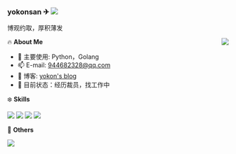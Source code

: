 ### yokonsan ✈ ![](https://views.whatilearened.today/views/github/yokonsan/yokonsan.svg)

博观约取，厚积薄发

<a href="#">
  <img align="right" src="https://github-readme-stats.vercel.app/api?username=yokonsan&count_private=true&show_icons=true" />
</a>

🔥 **About Me**

- 🔭 主要使用: Python，Golang
- 📫 E-mail: 944682328@qq.com
- 🍨 博客: [yokon's blog](https://yokonsan.com/)
- 👀 目前状态：经历裁员，找工作中

❄️ **Skills**

![](https://img.shields.io/badge/-Python-3e74a2?style=flat-square&logo=Python&logoColor=fff)
![](https://img.shields.io/badge/-Go-00add8?style=flat-square&logo=Go&logoColor=fff)
![](https://img.shields.io/badge/-Docker-2496ED?style=flat-square&logo=Docker&logoColor=fff)
![](https://img.shields.io/badge/-Linux-000000?style=flat-square&logo=Linux&logoColor=fff)

🎄 **Others**

<img src="https://github-readme-stats.vercel.app/api/top-langs/?username=yokonsan&layout=compact" />




